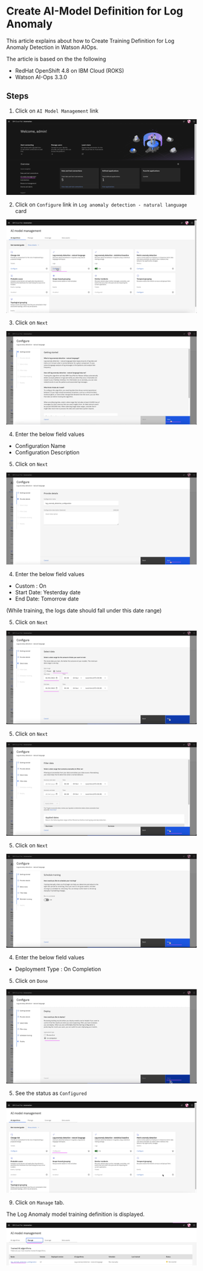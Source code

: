 # Create AI-Model Definition for Log Anomaly

This article explains about how to Create Training Definition for Log Anomaly Detection in Watson AIOps.

The article is based on the the following

- RedHat OpenShift 4.8 on IBM Cloud (ROKS)
- Watson AI-Ops 3.3.0


## Steps

1. Click on `AI Model Management` link

<img src="images/image-00001.png">

2. Click on `Configure` link in `Log anomaly detection - natural language` card

<img src="images/image-00002.png">

3. Click on `Next` 

<img src="images/image-00003.png">

4. Enter the below field values

- Configuration Name 
- Configuration Description 

5. Click on `Next` 

<img src="images/image-00004.png">

4. Enter the below field values

- Custom : On
- Start Date: Yesterday date
- End Date: Tomorrow date

(While training, the logs date should fall under this date range)

5. Click on `Next` 

<img src="images/image-00005.png">

5. Click on `Next` 

<img src="images/image-00006.png">

5. Click on `Next` 

<img src="images/image-00007.png">

4. Enter the below field values

- Deployment Type : On Completion

5. Click on `Done` 

<img src="images/image-00008.png">

5. See the status as `Configured` 

<img src="images/image-00009.png">

9. Click on `Manage` tab.

The Log Anomaly model training definition is displayed.

<img src="images/image-00010.png">
